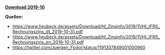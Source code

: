[**Download 2019-10**](https://downgit.github.io/#/home?url=https://github.com/GeorgGoldbach/Zinsarchiv/tree/master/2019-10)

**Quellen:**
* https://www.heubeck.de/assets/Download/HI_Zinsinfo/2019/11/HI_IFRS_Rechnungszins_dt_2019-10-31.pdf
* https://www.heubeck.de/assets/Download/HI_Zinsinfo/2019/11/HI_IFRS_Rechnungszins_en_2019-10-31.pdf
* https://twitter.com/Juergen_Fodor/status/1191307849001000960
